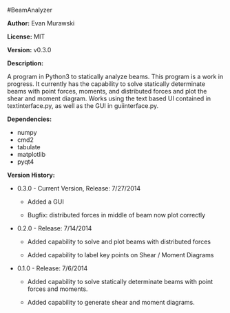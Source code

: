 #BeamAnalyzer

**Author:** Evan Murawski

**License:** MIT

**Version:** v0.3.0

**Description:**

A program in Python3 to statically analyze beams. This program is a work in progress. It currently has the capability to solve statically determinate beams with point forces, moments, and distributed forces and plot the shear and moment diagram. Works using the text based UI contained in textinterface.py, as well as the GUI in guiinterface.py.

**Dependencies:**

- numpy
- cmd2
- tabulate
- matplotlib
- pyqt4


**Version History:**

- 0.3.0 - Current Version, Release: 7/27/2014

	- Added a GUI

	- Bugfix: distributed forces in middle of beam now plot correctly

- 0.2.0 - Release: 7/14/2014

	- Added capability to solve and plot beams with distributed forces

	- Added capability to label key points on Shear / Moment Diagrams

- 0.1.0 - Release: 7/6/2014

	- Added capability to solve statically determinate beams with point forces and moments. 

	- Added capability to generate shear and moment diagrams.



